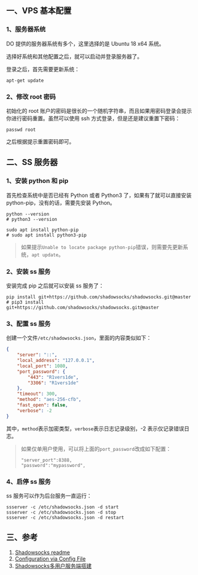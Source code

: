 ## 一、VPS 基本配置

### 1、服务器系统

DO 提供的服务器系统有多个，这里选择的是 Ubuntu 18 x64 系统。

选择好系统和其他配置之后，就可以启动并登录服务器了。

登录之后，首先需要更新系统：

```shell
apt-get update
```

### 2、修改 root 密码

初始化的 root 账户的密码是很长的一个随机字符串，而且如果用密码登录会提示你进行密码重置。虽然可以使用 ssh 方式登录，但是还是建议重置下密码：

```shell
passwd root
```

之后根据提示重置密码即可。

## 二、SS 服务器

### 1、安装 python 和 pip

首先检查系统中是否已经有 Python 或者 Python3 了，如果有了就可以直接安装 python-pip，没有的话，需要先安装 Python。

```shell
python --version
# python3 --version

sudo apt install python-pip
# sudo apt install python3-pip
```

> 如果提示`Unable to locate package python-pip`错误，则需要先更新系统，`apt update`。

### 2、安装 ss 服务

安装完成 pip 之后就可以安装 ss 服务了：

```shell
pip install git+https://github.com/shadowsocks/shadowsocks.git@master
# pip3 install git+https://github.com/shadowsocks/shadowsocks.git@master
```

### 3、配置 ss 服务

创建一个文件`/etc/shadowsocks.json`，里面的内容类似如下：

```json
{
    "server": "::",
    "local_address": "127.0.0.1",
    "local_port": 1080,
    "port_password": {
        "443": "R1vers1de",
        "3306": "R1vers1de"
    },
    "timeout": 300,
    "method": "aes-256-cfb",
    "fast_open": false,
    "verbose": -2
}
```

其中，`method`表示加密类型，`verbose`表示日志记录级别，-2 表示仅记录错误日志。

> 如果仅单用户使用，可以将上面的`port_password`改成如下配置：
> ```shell
> "server_port":8388,
> "password":"mypassword",
> ```

### 4、启停 ss 服务

ss 服务可以作为后台服务一直运行：

```shell
ssserver -c /etc/shadowsocks.json -d start
ssserver -c /etc/shadowsocks.json -d stop
ssserver -c /etc/shadowsocks.json -d restart
```

## 三、参考

1. [Shadowsocks readme](https://github.com/shadowsocks/shadowsocks/tree/master)
2. [Configuration via Config File](https://github.com/shadowsocks/shadowsocks/wiki/Configuration-via-Config-File)
3. [Shadowsocks多用户服务端搭建](https://go2think.com/ss-manyuser/)

